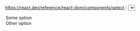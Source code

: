 https://react.dev/reference/react-dom/components/select : 
<select>
  <option value="someOption">Some option</option>
  <option value="otherOption">Other option</option>
</select>